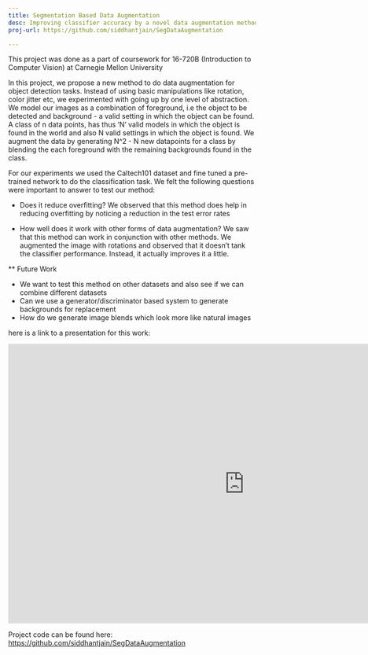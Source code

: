 ```yaml
---
title: Segmentation Based Data Augmentation
desc: Improving classifier accuracy by a novel data augmentation method
proj-url: https://github.com/siddhantjain/SegDataAugmentation

---
```

This project was done as a part of coursework for 16-720B (Introduction to Computer Vision) at Carnegie Mellon University

In this project, we propose a new method to do data augmentation for object detection tasks. Instead of using basic manipulations like rotation, color jitter etc, we experimented with going up by one level of abstraction. We model our images as a combination of foreground, i.e the object to be detected and background - a valid setting in which the object can be found. A class of n data points, has thus ‘N’ valid models in which the object is found in the world and also N valid settings in which the object is found. We augment the data by generating N^2 - N new datapoints for a class by blending the each foreground with the remaining backgrounds found in the class.

For our experiments we used the Caltech101 dataset and fine tuned a pre-trained network to do the classification task. We felt the following questions were important to answer to test our method:

* Does it reduce overfitting?
 We observed that this method does help in reducing overfitting by noticing a reduction in the test error rates

* How well does it work with other forms of data augmentation?
We saw that this method can work in conjunction with other methods. We augmented the image with rotations and observed that it doesn’t tank the classifier performance. Instead, it actually improves it a little.

** Future Work

* We want to test this method on other datasets and also see if we can combine different datasets
* Can we use a generator/discriminator based system to generate backgrounds for replacement
* How do we generate image blends which look more like natural images

here is a link to a presentation for this work:

<iframe src="https://docs.google.com/presentation/d/e/2PACX-1vSBXNjYhFFFedc2l75zAXxk1WEMvfLC7HAvBY9gt8gnsxJb9mpBZEBWqCWJ39t1BxOt53hw-m_Ce6W7/embed?start=false&loop=false&delayms=5000" frameborder="0" width="960" height="569" allowfullscreen="true" mozallowfullscreen="true" webkitallowfullscreen="true"></iframe>


Project code can be found here: https://github.com/siddhantjain/SegDataAugmentation
